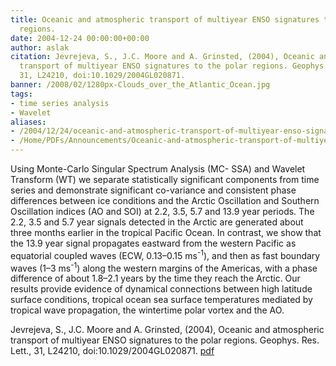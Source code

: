 ```yaml
---
title: Oceanic and atmospheric transport of multiyear ENSO signatures to the polar
  regions.
date: 2004-12-24 00:00:00+00:00
author: aslak
citation: Jevrejeva, S., J.C. Moore and A. Grinsted, (2004), Oceanic and atmospheric
  transport of multiyear ENSO signatures to the polar regions. Geophys. Res. Lett.,
  31, L24210, doi:10.1029/2004GL020871.
banner: /2008/02/1280px-Clouds_over_the_Atlantic_Ocean.jpg
tags:
- time series analysis
- Wavelet
aliases:
- /2004/12/24/oceanic-and-atmospheric-transport-of-multiyear-enso-signatures-to-the-polar-regions/
- /Home/PDFs/Announcements/Oceanic-and-atmospheric-transport-of-multiyear-ENSO-signatures-to-the-polar-regions-
---
```


Using Monte-Carlo Singular Spectrum Analysis (MC- SSA) and Wavelet Transform (WT) we separate statistically significant components from time series and demonstrate significant co-variance and consistent phase differences between ice conditions and the Arctic Oscillation and Southern Oscillation indices (AO and SOI) at 2.2, 3.5, 5.7 and 13.9 year periods. <!--more--> The 2.2, 3.5 and 5.7 year signals detected in the Arctic are generated about three months earlier in the tropical Pacific Ocean. In contrast, we show that the 13.9 year signal propagates eastward from the western Pacific as equatorial coupled waves (ECW, 0.13–0.15 ms<sup>-1</sup>), and then as fast boundary waves (1–3 ms<sup>-1</sup>) along the western margins of the Americas, with a phase difference of about 1.8–2.1 years by the time they reach the Arctic. Our results provide evidence of dynamical connections between high latitude surface conditions, tropical ocean sea surface temperatures mediated by tropical wave propagation, the wintertime polar vortex and the AO.



Jevrejeva, S., J.C. Moore and A. Grinsted, (2004), Oceanic and atmospheric transport of multiyear ENSO signatures to the polar regions. Geophys. Res. Lett., 31, L24210, doi:10.1029/2004GL020871. [pdf](/pdf/Jevrejeva_grl04-enso_to_polar.pdf)